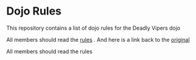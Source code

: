 Dojo Rules
==========

This repository contains a list of dojo rules for the Deadly Vipers dojo

All members should read the [rules](/dojo_rules.md) . And here is a link back to the  [original](https://github.com/deadlyvipers)

All members should read the rules
